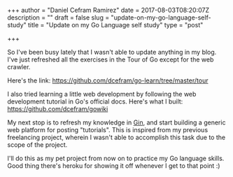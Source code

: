+++
author = "Daniel Cefram Ramirez"
date = 2017-08-03T08:20:07Z
description = ""
draft = false
slug = "update-on-my-go-language-self-study"
title = "Update on my Go Language self study"
type = "post"

+++

So I've been busy lately that I wasn't able to update anything in my blog. I've just refreshed all the exercises in the Tour of Go except for the web crawler.

Here's the link: https://github.com/dcefram/go-learn/tree/master/tour

I also tried learning a little web development by following the web development tutorial in Go's official docs. Here's what I built: https://github.com/dcefram/gowiki

My next stop is to refresh my knowledge in [Gin](https://gin-gonic.github.io/gin/), and start building a generic web platform for posting "tutorials". This is inspired from my previous freelancing project, wherein I wasn't able to accomplish this task due to the scope of the project.

I'll do this as my pet project from now on to practice my Go language skills. Good thing there's heroku for showing it off whenever I get to that point :)